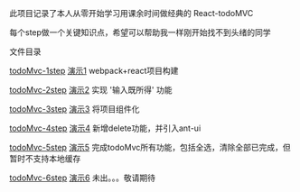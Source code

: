 此项目记录了本人从零开始学习用课余时间做经典的 React-todoMVC

每个step做一个关键知识点，希望可以帮助我一样刚开始找不到头绪的同学

文件目录

[todoMvc-1step](https://github.com/Zegendary/react-demo/tree/master/todoMvc/todoMvc-1step)  [演示1](https://zegendary.github.io/react-demo/todoMvc/todoMvc-1step/) webpack+react项目构建

[todoMvc-2step](https://github.com/Zegendary/react-demo/tree/master/todoMvc/todoMvc-2step)  [演示2](https://zegendary.github.io/react-demo/todoMvc/todoMvc-2step/) 实现 '输入既所得' 功能

[todoMvc-3step](https://github.com/Zegendary/react-demo/tree/master/todoMvc/todoMvc-3step)  [演示3](https://zegendary.github.io/react-demo/todoMvc/todoMvc-3step/) 将项目组件化

[todoMvc-4step](https://github.com/Zegendary/react-demo/tree/master/todoMvc/todoMvc-4step)  [演示4](https://zegendary.github.io/react-demo/todoMvc/todoMvc-4step/) 新增delete功能，并引入ant-ui

[todoMvc-5step](https://github.com/Zegendary/react-demo/tree/master/todoMvc/todoMvc-5step)  [演示5](https://zegendary.github.io/react-demo/todoMvc/todoMvc-5step/) 完成todoMvc所有功能，包括全选，清除全部已完成，但暂时不支持本地缓存

[todoMvc-6step](https://github.com/Zegendary/react-demo/tree/master/todoMvc/todoMvc-6step)  [演示6](https://zegendary.github.io/react-demo/todoMvc/todoMvc-6step/) 未出。。。敬请期待